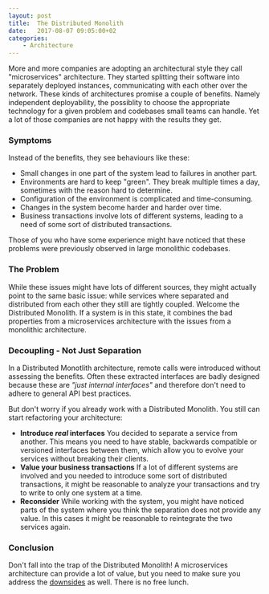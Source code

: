 ```yaml
---
layout: post
title:  The Distributed Monolith
date:   2017-08-07 09:05:00+02
categories:
    - Architecture
---
```


More and more companies are adopting an architectural style they call "microservices" architecture. They started splitting their software into separately deployed instances, communicating with each other over the network. These kinds of architectures promise a couple of benefits. Namely independent deployability, the possiblity to choose the appropriate technology for a given problem and codebases small teams can handle. Yet a lot of those companies are not happy with the results they get.

### Symptoms
Instead of the benefits, they see behaviours like these:

* Small changes in one part of the system lead to failures in another part. 
* Environments are hard to keep "green". They break multiple times a day, sometimes with the reason hard to determine.
* Configuration of the environment is complicated and time-consuming.
* Changes in the system become harder and harder over time.
* Business transactions involve lots of different systems, leading to a need of some sort of distributed transactions.

Those of you who have some experience might have noticed that these problems were previously observed in large monolithic codebases.

### The Problem
While these issues might have lots of different sources, they might actually point to the same basic issue: while services where separated and distributed from each other they still are tightly coupled. Welcome the Distributed Monolith. If a system is in this state, it combines the bad properties from a microservices architecture with the issues from a monolithic architecture.

### Decoupling - Not Just Separation
In a Distributed Monotlith architecture, remote calls were introduced without assessing the benefits. Often these extracted interfaces are badly designed because these are *"just internal interfaces"* and therefore don't need to adhere to general API best practices.

But don't worry if you already work with a Distributed Monolith. You still can start refactoring your architecture: 

* **Introduce *real* interfaces** You decided to separate a service from another. This means you need to have stable, backwards compatible or versioned interfaces between them, which allow you to evolve your services without breaking their clients. 
* **Value your business transactions** If a lot of different systems are involved and you needed to introduce some sort of distributed transactions, it might be reasonable to analyze your transactions and try to write to only one system at a time.
* **Reconsider** While working with the system, you might have noticed parts of the system where you think the separation does not provide any value. In this cases it might be reasonable to reintegrate the two services again. 


### Conclusion

Don't fall into the trap of the Distributed Monolith! A microservices architecture can provide a lot of value, but you need to make sure you address the [downsides][TradeOffs] as well. There is no free lunch.

[TradeOffs]:     https://martinfowler.com/articles/microservice-trade-offs.html